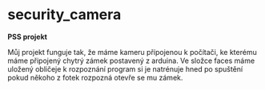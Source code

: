 # security_camera
**PSS projekt**

Můj projekt funguje tak, že máme kameru přípojenou k počítači, ke kterému máme připojený chytrý zámek postavený z arduina. Ve složce faces máme uložený obličeje k rozpoznání program si je natrénuje hned po spuštění pokud někoho z fotek rozpozná otevře se mu zámek. 

